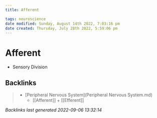```yaml
---
title: Afferent

tags: neuroscience
date modified: Sunday, August 14th 2022, 7:03:16 pm
date created: Thursday, July 28th 2022, 5:59:06 pm
---
```


# Afferent
- Sensory Division

## Backlinks

> - [Peripheral Nervous System](Peripheral Nervous System.md)
>   - [[Afferent]] + [[Efferent]]

_Backlinks last generated 2022-09-06 13:32:14_
